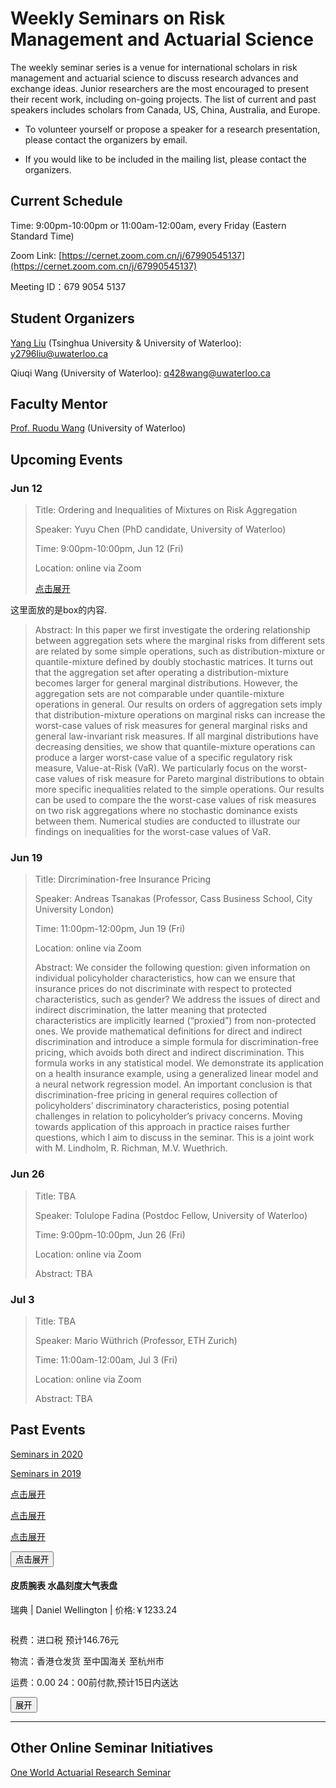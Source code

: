 <script type="text/javascript">
//===========================点击展开关闭效果====================================
function openShutManager(oSourceObj,oTargetObj,shutAble,oOpenTip,oShutTip){
var sourceObj = typeof oSourceObj == "string" ? document.getElementById(oSourceObj) : oSourceObj;
var targetObj = typeof oTargetObj == "string" ? document.getElementById(oTargetObj) : oTargetObj;
var openTip = oOpenTip || "";
var shutTip = oShutTip || "";
if(targetObj.style.display!="none"){
   if(shutAble) return;
   targetObj.style.display="none";
   if(openTip  &&  shutTip){
    sourceObj.innerHTML = shutTip; 
   }
} else {
   targetObj.style.display="block";
   if(openTip  &&  shutTip){
    sourceObj.innerHTML = openTip; 
   }
}
}
</script>

# Weekly Seminars on Risk Management and Actuarial Science

The weekly seminar series is a venue for international scholars in risk management and actuarial science to discuss research advances and exchange ideas. Junior researchers are the most encouraged to present their recent work, including on-going projects. The list of current and past speakers includes scholars from Canada, US, China, Australia, and Europe. 

* To volunteer yourself or propose a speaker for a research presentation, please contact the organizers by email. 

* If you would like to be included in the mailing list, please contact the organizers.

## Current Schedule
Time: 9:00pm-10:00pm or 11:00am-12:00am, every Friday (Eastern Standard Time)

Zoom Link: [https://cernet.zoom.com.cn/j/67990545137](https://cernet.zoom.com.cn/j/67990545137)

Meeting ID：679 9054 5137


## Student Organizers
[Yang Liu](https://yang-liu16.github.io/) (Tsinghua University & University of Waterloo):
<a href="#"><i class="far fa-envelope fa-fw mr-2" data-fa-transform="grow-3"></i>y2796liu@uwaterloo.ca</a>

Qiuqi Wang (University of Waterloo):
<a href="#"><i class="far fa-envelope fa-fw mr-2" data-fa-transform="grow-3"></i>q428wang@uwaterloo.ca</a>


## Faculty Mentor
[Prof. Ruodu Wang](http://sas.uwaterloo.ca/~wang/) (University of Waterloo) 


## Upcoming Events

### Jun 12
> Title: Ordering and Inequalities of Mixtures on Risk Aggregation
> 
> Speaker: Yuyu Chen (PhD candidate, University of Waterloo)
> 
> Time: 9:00pm-10:00pm, Jun 12 (Fri) 
> 
> Location: online via Zoom
> 
> <p><a href="###" οnclick="openShutManager(this,'box3',false,'点击关闭','点击展开')">点击展开</a></p>
> <p id="box3" style="display:none">
   这里面放的是box的内容.
> </p>
>
> Abstract: In this paper we first investigate the ordering relationship between aggregation sets where the marginal risks from different sets are related by some simple operations, such as distribution-mixture or quantile-mixture defined by doubly stochastic matrices.  It turns out that the aggregation set after operating a distribution-mixture becomes larger for general marginal distributions. However, the aggregation sets are not comparable under quantile-mixture operations in general. Our results on orders of aggregation sets imply that distribution-mixture operations on marginal risks can increase the worst-case values of risk measures for general marginal risks and general law-invariant risk measures. If all marginal distributions have decreasing densities,  we show that quantile-mixture operations can produce a larger worst-case value of a specific regulatory risk measure, Value-at-Risk (VaR). We particularly focus on the worst-case values of risk measure for Pareto marginal distributions to obtain more specific inequalities related to the simple operations. Our results can be used to compare the the worst-case values of risk measures on two risk aggregations where no stochastic dominance exists between them.  Numerical studies are conducted to illustrate our findings on inequalities for the worst-case values of VaR. 

### Jun 19
> Title: Dircrimination-free Insurance Pricing
> 
> Speaker: Andreas Tsanakas (Professor, Cass Business School, City University London)
> 
> Time: 11:00pm-12:00pm, Jun 19 (Fri) 
> 
> Location: online via Zoom
>
> Abstract: We consider the following question: given information on individual policyholder characteristics, how can we ensure that insurance prices do not discriminate with respect to protected characteristics, such as gender? We address the issues of direct and indirect discrimination, the latter meaning that protected characteristics are implicitly learned (“proxied”) from non-protected ones. We provide mathematical definitions for direct and indirect discrimination and introduce a simple formula for discrimination-free pricing, which avoids both direct and indirect discrimination. This formula works in any statistical model. We demonstrate its application on a health insurance example, using a generalized linear model and a neural network regression model. An important conclusion is that discrimination-free pricing in general requires collection of policyholders’ discriminatory characteristics, posing potential challenges in relation to policyholder’s privacy concerns. Moving towards application of this approach in practice raises further questions, which I aim to discuss in the seminar. This is a joint work with M. Lindholm, R. Richman, M.V. Wuethrich.


### Jun 26
> Title: TBA
> 
> Speaker: Tolulope Fadina (Postdoc Fellow, University of Waterloo)
> 
> Time: 9:00pm-10:00pm, Jun 26 (Fri) 
> 
> Location: online via Zoom
>
> Abstract: TBA



### Jul 3
> Title: TBA
> 
> Speaker: Mario Wüthrich (Professor, ETH Zurich) 
> 
> Time: 11:00am-12:00am, Jul 3 (Fri) 
> 
> Location: online via Zoom
>
> Abstract: TBA


## Past Events

[Seminars in 2020](./2020.md)

[Seminars in 2019](./2019.html)


<p><a href="###" οnclick="openShutManager(this,'box')">点击展开</a></p>
<p id="box" style="display:none">
   这里面放的是box的内容.
</p>
<p><a href="###" οnclick="openShutManager(this,'box2',true)">点击展开</a></p>
<p id="box2" style="display:none">
   这里面放的是box的内容.
</p>
<p><a href="###" οnclick="openShutManager(this,'box3',false,'点击关闭','点击展开')">点击展开</a></p>
<p id="box3" style="display:none">
   这里面放的是box的内容.
</p>
<p><button οnclick="openShutManager(this,'box4',false,'点击关闭','点击展开')">点击展开</button></p>
<p id="box4" style="display:none">
   这里面放的是box的内容.
</p>

<div id="box">
    <div id="content">
        <h4>皮质腕表 水晶刻度大气表盘</h4>
        <p>瑞典 | Daniel Wellington | 价格:￥1233.24</p>
        <div id="spread">
            <img src="images/pic.jpg" alt="">
            <p>税费：进口税 预计146.76元</p>
            <p>物流：香港仓发货 至中国海关 至杭州市</p>
            <p>运费：0.00 24：00前付款,预计15日内送达</p>
        </div>
    </div>
    <button id="btn">展开</button>
</div>

<script src="jquery-3.2.1.min.js"></script>

<script>
    var btn = $('#btn')
    var spread = $('#spread')
    btn.click(function () {
        spread.slideToggle()
    })
</script>


* * *
## Other Online Seminar Initiatives
[One World Actuarial Research Seminar](http://www.maths.usyd.edu.au/u/munir/owars/)

